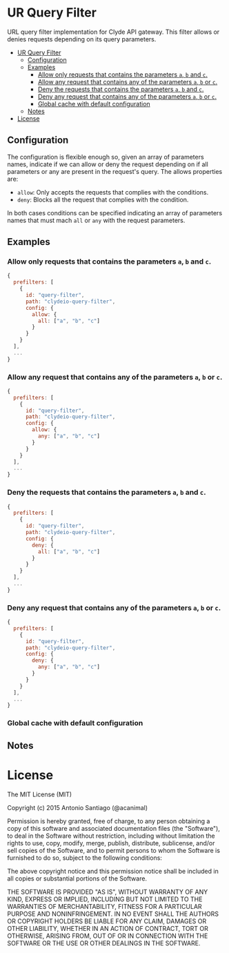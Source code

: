 # UR Query Filter

URL query filter implementation for Clyde API gateway. This filter allows or denies requests depending on its query parameters.

<!-- TOC depth:6 withLinks:1 updateOnSave:0 orderedList:0 -->

- [UR Query Filter](#ur-query-filter)
	- [Configuration](#configuration)
	- [Examples](#examples)
		- [Allow only requests that contains the parameters `a`, `b` and `c`.](#allow-only-requests-that-contains-the-parameters-a-b-and-c)
		- [Allow any request that contains any of the parameters `a`, `b` or `c`.](#allow-any-request-that-contains-any-of-the-parameters-a-b-or-c)
		- [Deny the requests that contains the parameters `a`, `b` and `c`.](#deny-the-requests-that-contains-the-parameters-a-b-and-c)
		- [Deny any request that contains any of the parameters `a`, `b` or `c`.](#deny-any-request-that-contains-any-of-the-parameters-a-b-or-c)
		- [Global cache with default configuration](#global-cache-with-default-configuration)
	- [Notes](#notes)
- [License](#license)

<!-- /TOC -->

## Configuration

The configuration is flexible enough so, given an array of parameters names, indicate if we can allow or deny the request depending on if all parameters or any are present in the request's query. The allows properties are:

* `allow`: Only accepts the requests that complies with the conditions.
* `deny`: Blocks all the request that complies with the condition.

In both cases conditions can be specified indicating an array of parameters names that must mach `all` or `any` with the request parameters.

## Examples

### Allow only requests that contains the parameters `a`, `b` and `c`.

```javascript
{
  prefilters: [
    {
      id: "query-filter",
      path: "clydeio-query-filter",
      config: {
        allow: {
          all: ["a", "b", "c"]
        }
      }
    }
  ],
  ...
}
```

### Allow any request that contains any of the parameters `a`, `b` or `c`.

```javascript
{
  prefilters: [
    {
      id: "query-filter",
      path: "clydeio-query-filter",
      config: {
        allow: {
          any: ["a", "b", "c"]
        }
      }
    }
  ],
  ...
}
```

### Deny the requests that contains the parameters `a`, `b` and `c`.

```javascript
{
  prefilters: [
    {
      id: "query-filter",
      path: "clydeio-query-filter",
      config: {
        deny: {
          all: ["a", "b", "c"]
        }
      }
    }
  ],
  ...
}
```

### Deny any request that contains any of the parameters `a`, `b` or `c`.

```javascript
{
  prefilters: [
    {
      id: "query-filter",
      path: "clydeio-query-filter",
      config: {
        deny: {
          any: ["a", "b", "c"]
        }
      }
    }
  ],
  ...
}
```

### Global cache with default configuration

## Notes

# License

The MIT License (MIT)

Copyright (c) 2015 Antonio Santiago (@acanimal)

Permission is hereby granted, free of charge, to any person obtaining a copy
of this software and associated documentation files (the "Software"), to deal
in the Software without restriction, including without limitation the rights
to use, copy, modify, merge, publish, distribute, sublicense, and/or sell
copies of the Software, and to permit persons to whom the Software is
furnished to do so, subject to the following conditions:

The above copyright notice and this permission notice shall be included in all
copies or substantial portions of the Software.

THE SOFTWARE IS PROVIDED "AS IS", WITHOUT WARRANTY OF ANY KIND, EXPRESS OR
IMPLIED, INCLUDING BUT NOT LIMITED TO THE WARRANTIES OF MERCHANTABILITY,
FITNESS FOR A PARTICULAR PURPOSE AND NONINFRINGEMENT. IN NO EVENT SHALL THE
AUTHORS OR COPYRIGHT HOLDERS BE LIABLE FOR ANY CLAIM, DAMAGES OR OTHER
LIABILITY, WHETHER IN AN ACTION OF CONTRACT, TORT OR OTHERWISE, ARISING FROM,
OUT OF OR IN CONNECTION WITH THE SOFTWARE OR THE USE OR OTHER DEALINGS IN THE
SOFTWARE.

[node-cache]: https://github.com/tcs-de/nodecache
